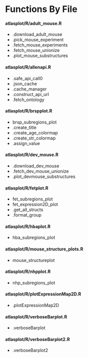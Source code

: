 # Functions By File
#### atlasplot/R/adult_mouse.R
* .download_adult_mouse 
* .pick_mouse_experiment 
* .fetch_mouse_experiments 
* .fetch_mouse_unionize 
* .plot_mouse_substructures 

#### atlasplot/R/allenapi.R
* .safe_api_call0 
* .json_cache 
* .cache_manager 
* .construct_api_url 
* .fetch_ontology 

#### atlasplot/R/brspplot.R
* brsp_subregions_plot 
* .create_title 
* .create_age_colormap 
* .create_str_colormap 
* .assign_value 

#### atlasplot/R/dev_mouse.R
* .download_dev_mouse 
* .fetch_dev_mouse_unionize 
* .plot_devmouse_substructures 

#### atlasplot/R/fetplot.R
* fet_subregions_plot 
* fet_expression2D_plot 
* .get_all_structs 
* .format_group 

#### atlasplot/R/hbaplot.R
* hba_subregions_plot 

#### atlasplot/R/mouse_structure_plots.R
* mouse_structureplot 

#### atlasplot/R/nhpplot.R
* nhp_subregions_plot 

#### atlasplot/R/plotExpressionMap2D.R
* .plotExpressionMap2D 

#### atlasplot/R/verboseBarplot.R
* .verboseBarplot 

#### atlasplot/R/verboseBarplot2.R
* .verboseBarplot2 


